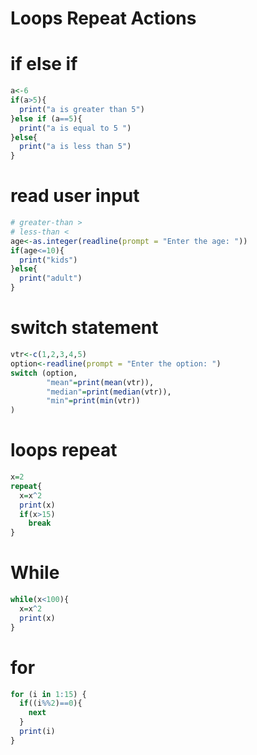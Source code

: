 # Loops Repeat Actions
# if else if
```R
a<-6
if(a>5){
  print("a is greater than 5")
}else if (a==5){
  print("a is equal to 5 ")
}else{
  print("a is less than 5")
}

```
# read user input
```R
# greater-than >
# less-than <
age<-as.integer(readline(prompt = "Enter the age: "))
if(age<=10){
  print("kids")
}else{
  print("adult")
}

```
# switch statement
```R
vtr<-c(1,2,3,4,5)
option<-readline(prompt = "Enter the option: ")
switch (option,
        "mean"=print(mean(vtr)),
        "median"=print(median(vtr)),
        "min"=print(min(vtr))
)
```
# loops repeat
```R
x=2
repeat{
  x=x^2
  print(x)
  if(x>15)
    break
}
```
# While
```R
while(x<100){
  x=x^2
  print(x)
}
```
# for
```R
for (i in 1:15) {
  if((i%%2)==0){
    next
  }
  print(i)
}
```





